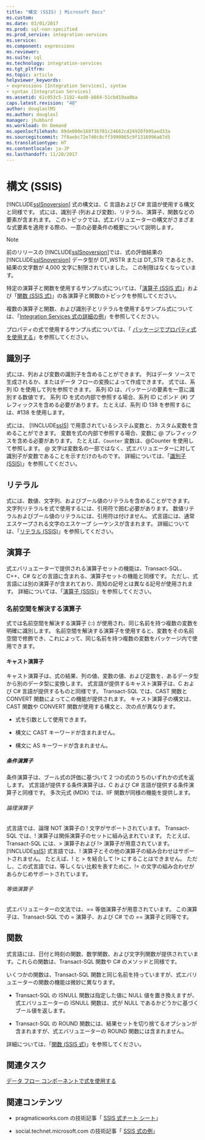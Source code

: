 ```yaml
---
title: "構文 (SSIS) | Microsoft Docs"
ms.custom: 
ms.date: 03/01/2017
ms.prod: sql-non-specified
ms.prod_service: integration-services
ms.service: 
ms.component: expressions
ms.reviewer: 
ms.suite: sql
ms.technology: integration-services
ms.tgt_pltfrm: 
ms.topic: article
helpviewer_keywords:
- expressions [Integration Services], syntax
- syntax [Integration Services]
ms.assetid: 61c053c5-1182-4ad0-b804-51cbd19aa0ba
caps.latest.revision: "48"
author: douglaslMS
ms.author: douglasl
manager: jhubbard
ms.workload: On Demand
ms.openlocfilehash: 89de000e168f3b781c24662cd24928f095aed33a
ms.sourcegitcommit: 7f8aebc72e7d0c8cff3990865c9f1316996a67d5
ms.translationtype: HT
ms.contentlocale: ja-JP
ms.lasthandoff: 11/20/2017
---
```

# <a name="syntax-ssis"></a>構文 (SSIS)
  [!INCLUDE[ssISnoversion](../../includes/ssisnoversion-md.md)] 式の構文は、C 言語および C# 言語が使用する構文と同様です。 式には、識別子 (列および変数)、リテラル、演算子、関数などの要素が含まれます。 このトピックでは、式エバリュエーターの構文がさまざまな式要素を適用する際の、一意の必要条件の概要について説明します。  
  
> [!NOTE]  
>  前のリリースの [!INCLUDE[ssISnoversion](../../includes/ssisnoversion-md.md)]では、式の評価結果の [!INCLUDE[ssISnoversion](../../includes/ssisnoversion-md.md)] データ型が DT_WSTR または DT_STR であるとき、結果の文字数が 4,000 文字に制限されていました。 この制限はなくなっています。  
  
 特定の演算子と関数を使用するサンプル式については、「[演算子 (SSIS 式)](../../integration-services/expressions/operators-ssis-expression.md)」および「[関数 (SSIS 式)](../../integration-services/expressions/functions-ssis-expression.md)」の各演算子と関数のトピックを参照してください。  
  
 複数の演算子と関数、および識別子とリテラルを使用するサンプル式については、「[Integration Services 式の詳細の例](../../integration-services/expressions/examples-of-advanced-integration-services-expressions.md)」を参照してください。  
  
 プロパティの式で使用するサンプル式については、「 [パッケージでプロパティ式を使用する](../../integration-services/expressions/use-property-expressions-in-packages.md)」を参照してください。  
  
## <a name="identifiers"></a>識別子  
 式には、列および変数の識別子を含めることができます。 列はデータ ソースで生成されるか、またはデータ フローの変換によって作成できます。 式では、系列 ID を使用して列を参照できます。 系列 ID は、パッケージの要素を一意に識別する数値です。 系列 ID を式の内部で参照する場合、系列 ID にポンド (#) プレフィックスを含める必要があります。 たとえば、系列 ID 138 を参照するには、#138 を使用します。  
  
 式には、 [!INCLUDE[ssIS](../../includes/ssis-md.md)] で用意されているシステム変数と、カスタム変数を含めることができます。 変数を式の内部で参照する場合、変数に @ プレフィックスを含める必要があります。 たとえば、`Counter` 変数は、@Counter を使用して参照します。 @ 文字は変数名の一部ではなく、式エバリュエーターに対して識別子が変数であることを示すだけのものです。 詳細については、「[識別子 (SSIS)](../../integration-services/expressions/identifiers-ssis.md)」を参照してください。  
  
## <a name="literals"></a>リテラル  
 式には、数値、文字列、およびブール値のリテラルを含めることができます。 文字列リテラルを式で使用するには、引用符で囲む必要があります。 数値リテラルおよびブール値のリテラルには、引用符は付けません。 式言語には、通常エスケープされる文字のエスケープ シーケンスが含まれます。 詳細については、「[リテラル (SSIS)](../../integration-services/expressions/numeric-string-and-boolean-literals.md)」を参照してください。  
  
## <a name="operators"></a>演算子  
 式エバリュエーターで提供される演算子セットの機能は、Transact-SQL、C++、C# などの言語に含まれる、演算子セットの機能と同様です。 ただし、式言語には別の演算子が含まれており、周知の記号とは異なる記号が使用されます。 詳細については、「[演算子 (SSIS)](../../integration-services/expressions/operators-ssis-expression.md)」を参照してください。  
  
### <a name="namespace-resolution-operator"></a>名前空間を解決する演算子  
 式では名前空間を解決する演算子 (::) が使用され、同じ名前を持つ複数の変数を明確に識別します。 名前空間を解決する演算子を使用すると、変数をその名前空間で修飾でき、これによって、同じ名前を持つ複数の変数をパッケージ内で使用できます。  
  
#### <a name="cast-operator"></a>キャスト演算子  
 キャスト演算子は、式の結果、列の値、変数の値、および定数を、あるデータ型から別のデータ型に変換します。 式言語が提供するキャスト演算子は、C および C# 言語が提供するものと同様です。 Transact-SQL では、CAST 関数と CONVERT 関数によってこの機能が提供されます。 キャスト演算子の構文は、CAST 関数や CONVERT 関数が使用する構文と、次の点が異なります。  
  
-   式を引数として使用できます。  
  
-   構文に CAST キーワードが含まれません。  
  
-   構文に AS キーワードが含まれません。  
  
##### <a name="conditional-operator"></a>条件演算子  
 条件演算子は、ブール式の評価に基づいて 2 つの式のうちのいずれかの式を返します。 式言語が提供する条件演算子は、C および C# 言語が提供する条件演算子と同様です。 多次元式 (MDX) では、IIF 関数が同様の機能を提供します。  
  
###### <a name="logical-operators"></a>論理演算子  
 式言語では、論理 NOT 演算子の ! 文字がサポートされています。 Transact-SQL では、! 演算子は関係演算子のセットに組み込まれています。 たとえば、Transact-SQL には、> 演算子および !> 演算子が用意されています。 [!INCLUDE[ssIS](../../includes/ssis-md.md)] 式言語では、! 演算子とその他の演算子の組み合わせはサポートされません。 たとえば、! と > を結合して !> にすることはできません。 ただし、この式言語では、等しくない比較を表すために、!= の文字の組み合わせがあらかじめサポートされています。  
  
###### <a name="equality-operators"></a>等価演算子  
 式エバリュエーターの文法では、== 等価演算子が用意されています。 この演算子は、Transact-SQL での = 演算子、および C# での == 演算子と同等です。  
  
## <a name="functions"></a>関数  
 式言語には、日付と時刻の関数、数学関数、および文字列関数が提供されています。これらの関数は、Transact-SQL 関数や C# のメソッドと同様です。  
  
 いくつかの関数は、Transact-SQL 関数と同じ名前を持っていますが、式エバリュエーターの関数の機能は微妙に異なります。  
  
-   Transact-SQL の ISNULL 関数は指定した値に NULL 値を置き換えますが、式エバリュエーターの ISNULL 関数は、式が NULL であるかどうかに基づくブール値を返します。  
  
-   Transact-SQL の ROUND 関数には、結果セットを切り捨てるオプションが含まれますが、式エバリュエーターの ROUND 関数には含まれません。  
  
 詳細については、「[関数 (SSIS 式)](../../integration-services/expressions/functions-ssis-expression.md)」を参照してください。  
  
## <a name="related-tasks"></a>関連タスク  
 [データ フロー コンポーネントで式を使用する](http://msdn.microsoft.com/library/9181b998-d24a-41fb-bb3c-14eee34f910d)  
  
## <a name="related-content"></a>関連コンテンツ  
  
-   pragmaticworks.com の技術記事「 [SSIS 式チート シート](http://go.microsoft.com/fwlink/?LinkId=746575)」  
  
-   social.technet.microsoft.com の技術記事「 [SSIS 式の例](http://go.microsoft.com/fwlink/?LinkId=220761)」  
  
  
